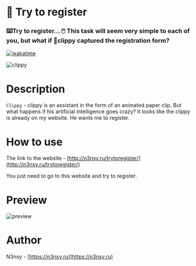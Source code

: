 # 📎 Try to register
### ⌨️Try to register... 🖱️ This task will seem very simple to each of you, but what if 📎clippy captured the registration form?
[![wakatime](https://wakatime.com/badge/user/018c2c1f-cb30-45e7-ac29-14c44387501c.svg)](https://wakatime.com/@018c2c1f-cb30-45e7-ac29-14c44387501c)

![clippy](https://i.imgur.com/r2jPf3r.png)

# Description
`Clippy` - clippy is an assistant in the form of an animated paper clip. But what happens if his artificial intelligence goes crazy? It looks like the clippy is already on my website. He wants me to register.

# How to use
The link to the website - [http://n3nsy.ru/trytoregister/](http://n3nsy.ru/trytoregister/)

You just need to go to this website and try to register.

# Preview
![preview](https://i.imgur.com/q7ohJVM.gif)

# Author
N3nsy - [https://n3nsy.ru](https://n3nsy.ru)
